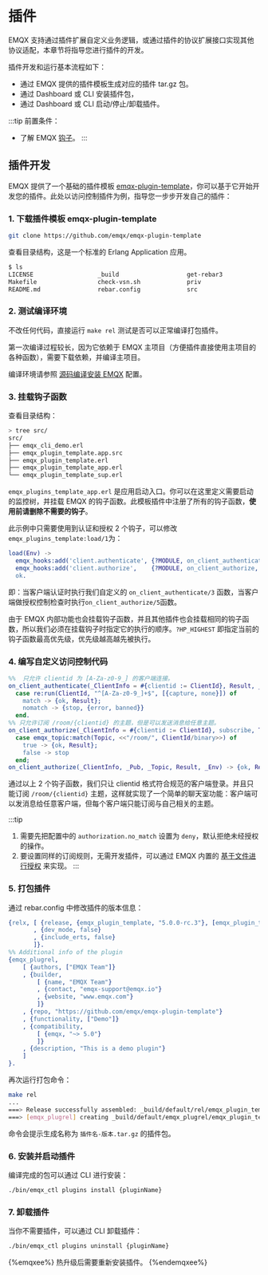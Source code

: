 # 插件

EMQX 支持通过插件扩展自定义业务逻辑，或通过插件的协议扩展接口实现其他协议适配，本章节将指导您进行插件的开发。

插件开发和运行基本流程如下：

- 通过 EMQX 提供的插件模板生成对应的插件 tar.gz 包。
- 通过 Dashboard 或 CLI 安装插件包，
- 通过 Dashboard 或 CLI 启动/停止/卸载插件。

:::tip
前置条件：

- 了解 EMQX [钩子](./hooks.md)。
  :::

## 插件开发

EMQX 提供了一个基础的插件模板 [emqx-plugin-template](https://github.com/emqx/emqx-plugin-template)，你可以基于它开始开发您的插件。此处以访问控制插件为例，指导您一步步开发自己的插件：

### 1. 下载插件模板 emqx-plugin-template

```sh
git clone https://github.com/emqx/emqx-plugin-template
```

查看目录结构，这是一个标准的 Erlang Application 应用。

```sh
$ ls
LICENSE                  _build                   get-rebar3
Makefile                 check-vsn.sh             priv
README.md                rebar.config             src
```

### 2. 测试编译环境

不改任何代码，直接运行 `make rel` 测试是否可以正常编译打包插件。

第一次编译过程较长，因为它依赖于 EMQX 主项目（方便插件直接使用主项目的各种函数），需要下载依赖，并编译主项目。

编译环境请参照 [源码编译安装 EMQX](../deploy/install-source.md) 配置。

### 3. 挂载钩子函数

查看目录结构：

```sh
> tree src/
src/
├── emqx_cli_demo.erl
├── emqx_plugin_template.app.src
├── emqx_plugin_template.erl
├── emqx_plugin_template_app.erl
└── emqx_plugin_template_sup.erl
```

`emqx_plugins_template_app.erl` 是应用启动入口。你可以在这里定义需要启动的监控树，并挂载 EMQX 的钩子函数。此模板插件中注册了所有的钩子函数，**使用前请删除不需要的钩子**。

此示例中只需要使用到认证和授权 2 个钩子，可以修改`emqx_plugins_template:load/1`为：

```erlang
load(Env) ->
  emqx_hooks:add('client.authenticate', {?MODULE, on_client_authenticate, [Env]}, ?HP_HIGHEST),
  emqx_hooks:add('client.authorize',    {?MODULE, on_client_authorize, [Env]}, ?HP_HIGHEST),
  ok.
```

即：当客户端认证时执行我们自定义的 `on_client_authenticate/3` 函数，当客户端做授权控制检查时执行`on_client_authorize/5`函数。

由于 EMQX 内部功能也会挂载钩子函数，并且其他插件也会挂载相同的钩子函数，所以我们必须在挂载钩子时指定它的执行的顺序。`?HP_HIGHEST` 即指定当前的钩子函数最高优先级，优先级越高越先被执行。

### 4. 编写自定义访问控制代码

```erlang
%%  只允许 clientid 为 [A-Za-z0-9_] 的客户端连接。
on_client_authenticate(_ClientInfo = #{clientid := ClientId}, Result, _Env) ->
  case re:run(ClientId, "^[A-Za-z0-9_]+$", [{capture, none}]) of
    match -> {ok, Result};
    nomatch -> {stop, {error, banned}}
  end.
%% 只允许订阅 /room/{clientid} 的主题，但是可以发送消息给任意主题。
on_client_authorize(_ClientInfo = #{clientid := ClientId}, subscribe, Topic, Result, _Env) ->
  case emqx_topic:match(Topic, <<"/room/", ClientId/binary>>) of
    true -> {ok, Result};
    false -> stop
  end;
on_client_authorize(_ClientInfo, _Pub, _Topic, Result, _Env) -> {ok, Result}.
```

通过以上 2 个钩子函数，我们只让 clientid 格式符合规范的客户端登录。并且只能订阅 `/room/{clientid}` 主题，这样就实现了一个简单的聊天室功能：客户端可以发消息给任意客户端，但每个客户端只能订阅与自己相关的主题。

:::tip

1. 需要先把配置中的 `authorization.no_match` 设置为 `deny`，默认拒绝未经授权的操作。
2. 要设置同样的订阅规则，无需开发插件，可以通过 EMQX 内置的 [基于文件进行授权](../access-control/authz/file.md) 来实现。
:::

### 5. 打包插件

通过 rebar.config 中修改插件的版本信息：

```erlang
{relx, [ {release, {emqx_plugin_template, "5.0.0-rc.3"}, [emqx_plugin_template, map_sets]}
       , {dev_mode, false}
       , {include_erts, false}
       ]}.
%% Additional info of the plugin
{emqx_plugrel,
    [ {authors, ["EMQX Team"]}
    , {builder,
        [ {name, "EMQX Team"}
        , {contact, "emqx-support@emqx.io"}
        , {website, "www.emqx.com"}
        ]}
    , {repo, "https://github.com/emqx/emqx-plugin-template"}
    , {functionality, ["Demo"]}
    , {compatibility,
        [ {emqx, "~> 5.0"}
        ]}
    , {description, "This is a demo plugin"}
    ]
}.
```

再次运行打包命令：

```sh
make rel
...
===> Release successfully assembled: _build/default/rel/emqx_plugin_template
===> [emqx_plugrel] creating _build/default/emqx_plugrel/emqx_plugin_template-5.0.0-rc.3.tar.gz
```

命令会提示生成名称为 `插件名-版本.tar.gz` 的插件包。

### 6. 安装并启动插件

编译完成的包可以通过 CLI 进行安装：

```bash
./bin/emqx_ctl plugins install {pluginName}
```

### 7. 卸载插件

当你不需要插件，可以通过 CLI 卸载插件：

```bash
./bin/emqx_ctl plugins uninstall {pluginName}
```

{%emqxee%}
热升级后需要重新安装插件。
{%endemqxee%}
